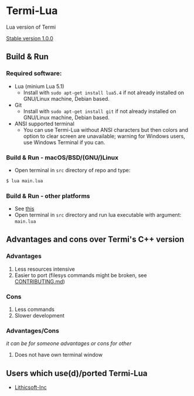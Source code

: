 # Termi-Lua
Lua version of Termi

[Stable version 1.0.0](https://github.com/ringwormGO-organization/Termi-Lua/releases/tag/v1.0.0)

## Build & Run
### Required software:
- Lua (minium Lua 5.1)
  - Install with ```sudo apt-get install lua5.4``` if not already installed on GNU/Linux machine, Debian based.
- Git
  - Install with ```sudo apt-get install git``` if not already installed on GNU/Linux machine, Debian based.
- ANSI supported terminal
  - You can use Termi-Lua without ANSI characters but then colors and option to clear screen are unavailable; warning for Windows users, use Windows Terminal if you can.

### Build & Run - macOS/BSD/(GNU/)Linux
- Open terminal in `src` directory of repo and type:
```sh
$ lua main.lua
```

### Build & Run - other platforms
- See [this](https://github.com/ringwormGO-organization/Termi-Lua/blob/main/CONTRIBUTING.md#port-termi-to-new-platform)
- Open terminal in `src` directory and run lua executable with argument: `main.lua`

## Advantages and cons over Termi's C++ version
### Advantages
1. Less resources intensive
2. Easier to port (filesys commands might be broken, see [CONTRIBUTING.md](https://github.com/ringwormGO-organization/Termi-Lua/blob/main/CONTRIBUTING.md))

### Cons
1. Less commands
2. Slower development

### Advantages/Cons
*it can be for someone advantages or cons for other*
1. Does not have own terminal window

## Users which use(d)/ported Termi-Lua
- [Lithicsoft-Inc](https://github.com/Lithicsoft-Inc)
